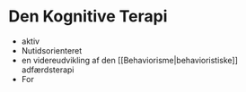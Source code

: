 # Den Kognitive Terapi
- aktiv
- Nutidsorienteret
- en videreudvikling af den [[Behaviorisme|behavioristiske]] adfærdsterapi
- For